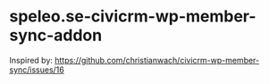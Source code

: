 # speleo.se-civicrm-wp-member-sync-addon

Inspired by:
https://github.com/christianwach/civicrm-wp-member-sync/issues/16

